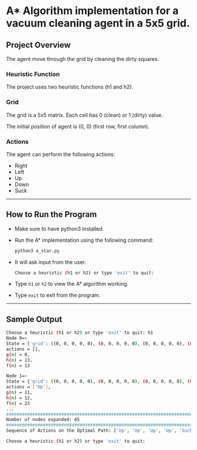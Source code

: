 # A\* Algorithm implementation for a vacuum cleaning agent in a 5x5 grid.

## **Project Overview**
The agent move through the grid by cleaning the dirty squares.

### Heuristic Function
The project uses two heuristic functions (h1 and h2).

### Grid
The grid is a 5x5 matrix. Each cell has 0 (clean) or 1 (dirty) value.

The initial position of agent is (0, 0) (first row, first column).

### Actions

The agent can perform the following actions:
- Right
- Left
- Up
- Down
- Suck


---

## How to Run the Program
- Make sure to have python3 installed.
- Run the A\* implementation using the following command:

   ```bash
   python3 a_star.py
   ```
- It will ask input from the user.

  ```bash
  Choose a heuristic (h1 or h2) or type 'exit' to quit:
  ```
- Type `h1` or `h2` to view the A\* algorithm working.
- Type `exit` to exit from the program.

---
## Sample Output

```bash
Choose a heuristic (h1 or h2) or type 'exit' to quit: h1
Node 0=> 
State = {'grid': ((0, 0, 0, 0, 0), (0, 0, 0, 0, 0), (0, 0, 0, 0, 0), (0, 0, 0, 0, 0), (1, 1, 1, 1, 1)), 'position': (0, 0)}, 
actions = [], 
g(n) = 0, 
h(n) = 13, 
f(n) = 13

Node 1=> 
State = {'grid': ((0, 0, 0, 0, 0), (0, 0, 0, 0, 0), (0, 0, 0, 0, 0), (0, 0, 0, 0, 0), (1, 1, 1, 1, 1)), 'position': (1, 0)}, 
actions = ['Up'], 
g(n) = 11, 
h(n) = 12, 
f(n) = 23
...
########################################################################
Number of nodes expanded: 65
########################################################################
Sequence of Actions on the Optimal Path: ['Up', 'Up', 'Up', 'Up', 'Suck', 'Right', 'Suck', 'Right', 'Suck', 'Right', 'Suck', 'Right', 'Suck']

Choose a heuristic (h1 or h2) or type 'exit' to quit: 
```
